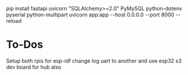 pip install fastapi uvicorn "SQLAlchemy>=2.0" PyMySQL python-dotenv pyserial python-multipart
uvicorn app:app --host 0.0.0.0 --port 8000 --reload

# To-Dos
Setup both rpis for esp-idf
change log uart to another and use esp32 s3 dev board for hub also
